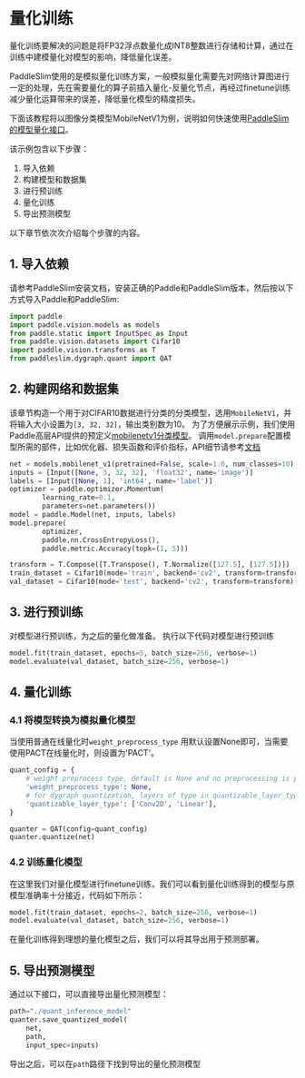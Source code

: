#  量化训练

量化训练要解决的问题是将FP32浮点数量化成INT8整数进行存储和计算，通过在训练中建模量化对模型的影响，降低量化误差。

PaddleSlim使用的是模拟量化训练方案，一般模拟量化需要先对网络计算图进行一定的处理，先在需要量化的算子前插入量化-反量化节点，再经过finetune训练减少量化运算带来的误差，降低量化模型的精度损失。

下面该教程将以图像分类模型MobileNetV1为例，说明如何快速使用[PaddleSlim的模型量化接口]()。

该示例包含以下步骤：

1. 导入依赖
2. 构建模型和数据集
3. 进行预训练
4. 量化训练
5. 导出预测模型

以下章节依次次介绍每个步骤的内容。

## 1. 导入依赖

请参考PaddleSlim安装文档，安装正确的Paddle和PaddleSlim版本，然后按以下方式导入Paddle和PaddleSlim:

```python
import paddle
import paddle.vision.models as models
from paddle.static import InputSpec as Input
from paddle.vision.datasets import Cifar10
import paddle.vision.transforms as T
from paddleslim.dygraph.quant import QAT
```

## 2. 构建网络和数据集

该章节构造一个用于对CIFAR10数据进行分类的分类模型，选用`MobileNetV1`，并将输入大小设置为`[3, 32, 32]`，输出类别数为10。
为了方便展示示例，我们使用Paddle高层API提供的预定义[mobilenetv1分类模型](https://www.paddlepaddle.org.cn/documentation/docs/zh/develop/api/paddle/vision/models/mobilenetv1/MobileNetV1_cn.html#mobilenetv1)。
调用`model.prepare`配置模型所需的部件，比如优化器、损失函数和评价指标，API细节请参考[文档](https://www.paddlepaddle.org.cn/documentation/docs/zh/develop/api/paddle/hapi/model/Model_cn.html#prepare-optimizer-none-loss-function-none-metrics-none)

```python
net = models.mobilenet_v1(pretrained=False, scale=1.0, num_classes=10)
inputs = [Input([None, 3, 32, 32], 'float32', name='image')]
labels = [Input([None, 1], 'int64', name='label')]
optimizer = paddle.optimizer.Momentum(
        learning_rate=0.1,
        parameters=net.parameters())
model = paddle.Model(net, inputs, labels)
model.prepare(
        optimizer,
        paddle.nn.CrossEntropyLoss(),
        paddle.metric.Accuracy(topk=(1, 5)))

transform = T.Compose([T.Transpose(), T.Normalize([127.5], [127.5])])
train_dataset = Cifar10(mode='train', backend='cv2', transform=transform)
val_dataset = Cifar10(mode='test', backend='cv2', transform=transform)
```

## 3. 进行预训练

对模型进行预训练，为之后的量化做准备。
执行以下代码对模型进行预训练
```python
model.fit(train_dataset, epochs=5, batch_size=256, verbose=1)
model.evaluate(val_dataset, batch_size=256, verbose=1)
```


## 4. 量化训练

### 4.1 将模型转换为模拟量化模型

当使用普通在线量化时`weight_preprocess_type` 用默认设置None即可，当需要使用PACT在线量化时，则设置为'PACT'。
```python
quant_config = {
    # weight preprocess type, default is None and no preprocessing is performed.
    'weight_preprocess_type': None,
    # for dygraph quantization, layers of type in quantizable_layer_type will be quantized
    'quantizable_layer_type': ['Conv2D', 'Linear'],
}

quanter = QAT(config=quant_config)
quanter.quantize(net)
```

### 4.2 训练量化模型

在这里我们对量化模型进行finetune训练，我们可以看到量化训练得到的模型与原模型准确率十分接近，代码如下所示：

```python
model.fit(train_dataset, epochs=2, batch_size=256, verbose=1)
model.evaluate(val_dataset, batch_size=256, verbose=1)
```

在量化训练得到理想的量化模型之后，我们可以将其导出用于预测部署。


## 5. 导出预测模型

通过以下接口，可以直接导出量化预测模型：

```python
path="./quant_inference_model"
quanter.save_quantized_model(
    net,
    path,
    input_spec=inputs)
```

导出之后，可以在`path`路径下找到导出的量化预测模型
